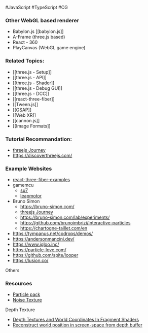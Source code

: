 #JavaScript #TypeScript #CG 

### Other WebGL based renderer
-   Babylon.js [[babylon.js]]
-   A-Frame (three.js based)
-   React - 360
-   PlayCanvas (WebGL game engine)

### Related Topics:
- [[three.js - Setup]]
- [[three.js - API]]
- [[three.js - Shader]]
- [[three.js - Debug GUI]]
- [[three.js - DCC]]
- [[react-three-fiber]]
- [[Tween.js]]
- [[GSAP]]
- [[Web XR]]
- [[cannon.js]]
- [[Image Formats]]
### Tutorial Recommandation: 
- [threejs Journey](https://threejs-journey.com/)
- https://discoverthreejs.com/
### Example Websites
- [react-three-fiber-examples](https://r3f.docs.pmnd.rs/getting-started/examples)
- gamemcu
	- [su7](https://gamemcu.com/su7/)
	- [leapmotor](https://c16-3d.leapmotor.cn/)
- Bruno Simon
	- https://bruno-simon.com/
	- [threejs Journey](https://threejs-journey.com/)
	- https://bruno-simon.com/lab/experiments/
	- https://github.com/brunoimbrizi/interactive-particles
	- https://chartogne-taillet.com/en
- https://tympanus.net/codrops/demos/
- https://andersonmancini.dev/
- https://www.igloo.inc/
- https://particle-love.com/ 
- https://github.com/spite/looper
- https://lusion.co/

Others
### Resources
- [Particle pack](https://www.kenney.nl/assets/particle-pack)
- [Noise Texture](http://kitfox.com/projects/perlinNoiseMaker/)

Depth Texture
- [Depth Textures and World Coordinates In Fragment Shaders](https://www.thefrontdev.co.uk/post-processing-in-react-three-fiber-depth-textures-and-world-coordinates-in-fragment-shaders)
- [Reconstruct world position in screen-space from depth buffer](https://discourse.threejs.org/t/reconstruct-world-position-in-screen-space-from-depth-buffer/5532)